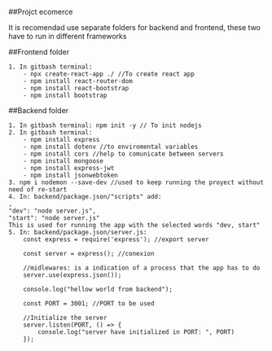 ##Projct ecomerce

It is recomendad use separate folders for backend and frontend, these two have to run in different frameworks



##Frontend folder

    1. In gitbash terminal: 
        - npx create-react-app ./ //To create react app
        - npm install react-router-dom
        - npm install react-bootstrap
        - npm install bootstrap



##Backend folder

    1. In gitbash terminal: npm init -y // To init nodejs
    2. In gitbash terminal:
        - npm install express
        - npm install dotenv //to enviromental variables
        - npm install cors //help to comunicate between servers
        - npm install mongoose
        - npm install express-jwt
        - npm install jsonwebtoken
    3. npm i nodemon --save-dev //used to keep running the proyect without need of re-start
    4. In: backend/package.json/"scripts" add:
    ,
    "dev": "node server.js",
    "start": "node server.js" 
    This is used for running the app with the selected words "dev, start"
    5. In: backend/package.json/server.js:
        const express = require('express'); //export server

        const server = express(); //conexion

        //midlewares: is a indication of a process that the app has to do
        server.use(express.json()); 

        console.log("hellow world from backend");

        const PORT = 3001; //PORT to be used

        //Initialize the server 
        server.listen(PORT, () => { 
            console.log("server have initialized in PORT: ", PORT)
        });
